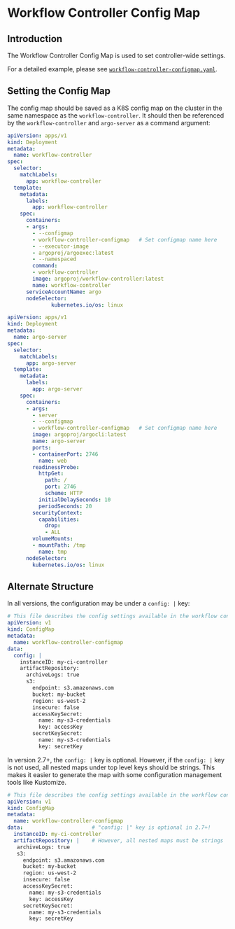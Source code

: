 # Workflow Controller Config Map

## Introduction

The Workflow Controller Config Map is used to set controller-wide settings.

For a detailed example, please see [`workflow-controller-configmap.yaml`](./workflow-controller-configmap.yaml).

## Setting the Config Map

The config map should be saved as a K8S config map on the cluster in the same namespace as the `workflow-controller`.
It should then be referenced by the `workflow-controller` and `argo-server` as a command argument:

```yaml
apiVersion: apps/v1
kind: Deployment
metadata:
  name: workflow-controller
spec:
  selector:
    matchLabels:
      app: workflow-controller
  template:
    metadata:
      labels:
        app: workflow-controller
    spec:
      containers:
      - args:
        - --configmap
        - workflow-controller-configmap   # Set configmap name here
        - --executor-image
        - argoproj/argoexec:latest
        - --namespaced
        command:
        - workflow-controller
        image: argoproj/workflow-controller:latest
        name: workflow-controller
      serviceAccountName: argo
      nodeSelector:
              kubernetes.io/os: linux
```
```yaml
apiVersion: apps/v1
kind: Deployment
metadata:
  name: argo-server
spec:
  selector:
    matchLabels:
      app: argo-server
  template:
    metadata:
      labels:
        app: argo-server
    spec:
      containers:
      - args:
        - server
        - --configmap
        - workflow-controller-configmap   # Set configmap name here
        image: argoproj/argocli:latest
        name: argo-server
        ports:
        - containerPort: 2746
          name: web
        readinessProbe:
          httpGet:
            path: /
            port: 2746
            scheme: HTTP
          initialDelaySeconds: 10
          periodSeconds: 20
        securityContext:
          capabilities:
            drop:
            - ALL
        volumeMounts:
        - mountPath: /tmp
          name: tmp
      nodeSelector:
        kubernetes.io/os: linux
```

## Alternate Structure

In all versions, the configuration may be under a `config: |` key:

```yaml
# This file describes the config settings available in the workflow controller configmap
apiVersion: v1
kind: ConfigMap
metadata:
  name: workflow-controller-configmap
data:
  config: |
    instanceID: my-ci-controller
    artifactRepository:
      archiveLogs: true
      s3:
        endpoint: s3.amazonaws.com
        bucket: my-bucket
        region: us-west-2
        insecure: false
        accessKeySecret:
          name: my-s3-credentials
          key: accessKey
        secretKeySecret:
          name: my-s3-credentials
          key: secretKey

```

In version 2.7+, the `config: |` key is optional. However, if the `config: |` key is not used, all nested maps under top level
keys should be strings. This makes it easier to generate the map with some configuration management tools like Kustomize.

```yaml
# This file describes the config settings available in the workflow controller configmap
apiVersion: v1
kind: ConfigMap
metadata:
  name: workflow-controller-configmap
data:                      # "config: |" key is optional in 2.7+!
  instanceID: my-ci-controller
  artifactRepository: |    # However, all nested maps must be strings
   archiveLogs: true
   s3:
     endpoint: s3.amazonaws.com
     bucket: my-bucket
     region: us-west-2
     insecure: false
     accessKeySecret:
       name: my-s3-credentials
       key: accessKey
     secretKeySecret:
       name: my-s3-credentials
       key: secretKey
```
